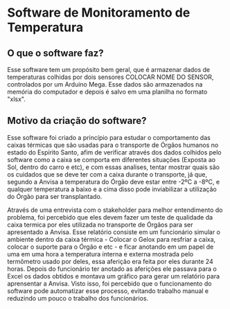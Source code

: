 Software de Monitoramento de Temperatura
=============

O que o software faz?
-----------
Esse software tem um propósito bem geral, que é armazenar dados de temperaturas colhidas por dois sensores COLOCAR NOME DO SENSOR, controlados por um Arduino Mega. Esse dados são armazenados na memória do computador e depois é salvo em uma planilha no formato "xlsx".

Motivo da criação do software?
-----------
Esse software foi criado a princípio para estudar o comportamento das caixas térmicas que são usadas para o transporte de Órgãos humanos no estado do Espírito Santo, afim de verificar através dos dados colhidos pelo software como a caixa se comporta em diferentes situações (Exposta ao Sol, dentro do carro e etc), e com essas analises, tentar mostrar quais são os cuidados que se deve ter com a caixa durante o transporte, já que, segundo a Anvisa a temperatura do Órgão deve estar entre -2ºC a -8ºC, e qualquer temperatura a baixo e a cima disso pode inviabilizar a utilização do Órgão para ser transplantado.

Através de uma entrevista com o stakeholder para melhor entendimento do problema, foi percebido que eles devem fazer um teste de qualidade da caixa termica por eles utilizada no transporte de Órgãos para ser apresentado a Anvisa. Esse relatório consiste em um funcionário simular o ambiente dentro da caixa térmica - Colocar o Gelox para resfriar a caixa, colocar o suporte para o Órgão e etc - e ficar anotando em um papel de uma em uma hora a temperatura interna e externa mostrada pelo termômetro usado por deles, essa aferição era feita por eles durante 24 horas. Depois do funcionário ter anotado as aferições ele passava para o Excel os dados obtidos e montava um gráfico para gerar um relatório para aprensentar a Anvisa. Visto isso, foi percebido que o funcionamento do software pode automatizar esse processo, evitando trabalho manual e reduzindo um pouco o trabalho dos funcionários.
